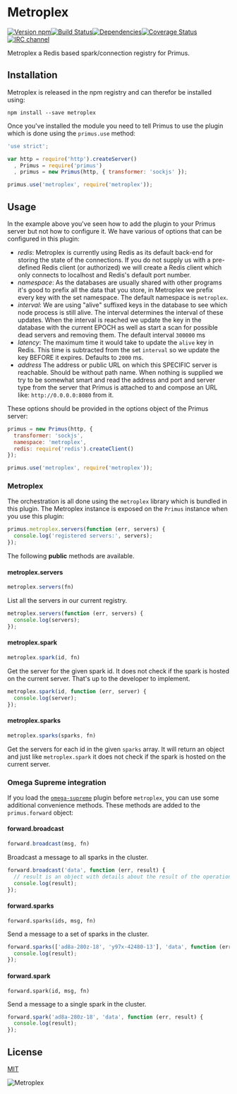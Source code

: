 # Metroplex

[![Version npm](https://img.shields.io/npm/v/metroplex.svg?style=flat-square)](http://browsenpm.org/package/metroplex)[![Build Status](https://img.shields.io/travis/primus/metroplex/master.svg?style=flat-square)](https://travis-ci.org/primus/metroplex)[![Dependencies](https://img.shields.io/david/primus/metroplex.svg?style=flat-square)](https://david-dm.org/primus/metroplex)[![Coverage Status](https://img.shields.io/coveralls/primus/metroplex/master.svg?style=flat-square)](https://coveralls.io/r/primus/metroplex?branch=master)[![IRC channel](https://img.shields.io/badge/IRC-irc.freenode.net%23primus-00a8ff.svg?style=flat-square)](https://webchat.freenode.net/?channels=primus)

Metroplex a Redis based spark/connection registry for Primus.

## Installation

Metroplex is released in the npm registry and can therefor be installed using:

```
npm install --save metroplex
```

Once you've installed the module you need to tell Primus to use the plugin which
is done using the `primus.use` method:

```js
'use strict';

var http = require('http').createServer()
  , Primus = require('primus')
  , primus = new Primus(http, { transformer: 'sockjs' });

primus.use('metroplex', require('metroplex'));
```

## Usage

In the example above you've seen how to add the plugin to your Primus server but
not how to configure it. We have various of options that can be configured in
this plugin:

- *redis*: Metroplex is currently using Redis as its default back-end for storing
  the state of the connections. If you do not supply us with a pre-defined Redis
  client (or authorized) we will create a Redis client which only connects to
  localhost and Redis's default port number.
- *namespace*: As the databases are usually shared with other programs it's good
  to prefix all the data that you store, in Metroplex we prefix every key with
  the set namespace. The default namespace is `metroplex`.
- *interval*: We are using "alive" suffixed keys in the database to see which
  node process is still alive. The interval determines the interval of these
  updates. When the interval is reached we update the key in the database with
  the current EPOCH as well as start a scan for possible dead servers and
  removing them. The default interval `300000` ms
- *latency*: The maximum time it would take to update the `alive` key in Redis.
  This time is subtracted from the set `interval` so we update the key BEFORE
  it expires. Defaults to `2000` ms.
- *address* The address or public URL on which this SPECIFIC server is
  reachable. Should be without path name. When nothing is supplied we try to be
  somewhat smart and read the address and port and server type from the server
  that Primus is attached to and compose an URL like: `http://0.0.0.0:8080` from
  it.

These options should be provided in the options object of the Primus server:

```js
primus = new Primus(http, {
  transformer: 'sockjs',
  namespace: 'metroplex',
  redis: require('redis').createClient()
});

primus.use('metroplex', require('metroplex'));
```

### Metroplex

The orchestration is all done using the `metroplex` library which is bundled in
this plugin. The Metroplex instance is exposed on the `Primus` instance when you
use this plugin:

```js
primus.metroplex.servers(function (err, servers) {
  console.log('registered servers:', servers);
});
```

The following **public** methods are available.

#### metroplex.servers

```js
metroplex.servers(fn)
```

List all the servers in our current registry.

```js
metroplex.servers(function (err, servers) {
  console.log(servers);
});
```

#### metroplex.spark

```js
metroplex.spark(id, fn)
```

Get the server for the given spark id. It does not check if the spark is hosted
on the current server. That's up to the developer to implement.

```js
metroplex.spark(id, function (err, server) {
  console.log(server);
});
```

#### metroplex.sparks

```js
metroplex.sparks(sparks, fn)
```

Get the servers for each id in the given `sparks` array. It will return an
object and just like `metroplex.spark` it does not check if the spark is hosted
on the current server.

### Omega Supreme integration

If you load the [`omega-supreme`](https://github.com/primus/omega-supreme/)
plugin before `metroplex`, you can use some additional convenience methods.
These methods are added to the `primus.forward` object:

#### forward.broadcast

```js
forward.broadcast(msg, fn)
```

Broadcast a message to all sparks in the cluster.

```js
forward.broadcast('data', function (err, result) {
  // result is an object with details about the result of the operation.
  console.log(result);
});
```

#### forward.sparks

```
forward.sparks(ids, msg, fn)
```

Send a message to a set of sparks in the cluster.

```js
forward.sparks(['ad8a-280z-18', 'y97x-42480-13'], 'data', function (err, result) {
  console.log(result);
});
```

#### forward.spark

```
forward.spark(id, msg, fn)
```

Send a message to a single spark in the cluster.

```js
forward.spark('ad8a-280z-18', 'data', function (err, result) {
  console.log(result);
});
```

## License

[MIT](LICENSE)

![Metroplex](https://raw.githubusercontent.com/primus/metroplex/master/logo.jpg)
